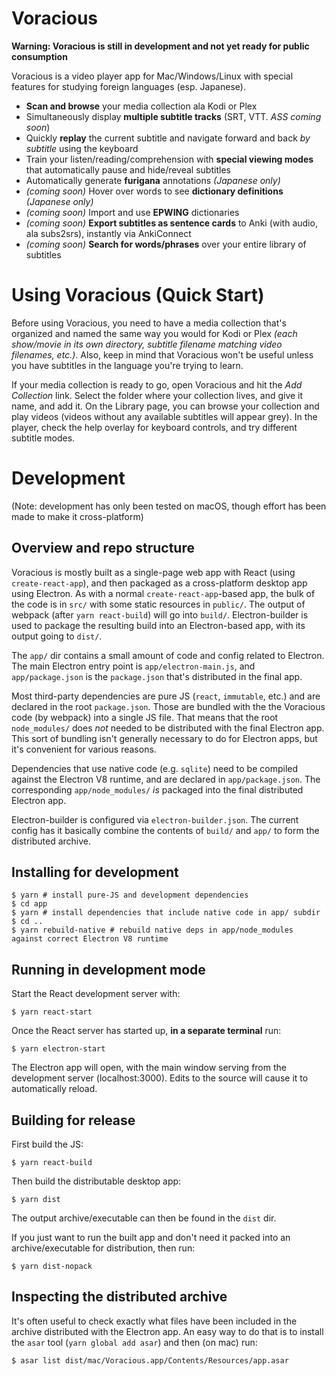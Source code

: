# Voracious

**Warning: Voracious is still in development and not yet ready for public consumption**

Voracious is a video player app for Mac/Windows/Linux with special features for studying foreign languages (esp. Japanese). 

- **Scan and browse** your media collection ala Kodi or Plex
- Simultaneously display **multiple subtitle tracks** (SRT, VTT. _ASS coming soon_)
- Quickly **replay** the current subtitle and navigate forward and back *by subtitle* using the keyboard
- Train your listen/reading/comprehension with **special viewing modes** that automatically pause and hide/reveal subtitles
- Automatically generate **furigana** annotations _(Japanese only)_
- _(coming soon)_ Hover over words to see **dictionary definitions** _(Japanese only)_
- _(coming soon)_ Import and use **EPWING** dictionaries
- _(coming soon)_ **Export subtitles as sentence cards** to Anki (with audio, ala subs2srs), instantly via AnkiConnect
- _(coming soon)_ **Search for words/phrases** over your entire library of subtitles

# Using Voracious (Quick Start)

Before using Voracious, you need to have a media collection that's organized and named the same way you would for Kodi or Plex _(each show/movie in its own directory, subtitle filename matching video filenames, etc.)_. Also, keep in mind that Voracious won't be useful unless you have subtitles in the language you're trying to learn.

If your media collection is ready to go, open Voracious and hit the *Add Collection* link. Select the folder where your collection lives, and give it name, and add it. On the Library page, you can browse your collection and play videos (videos without any available subtitles will appear grey). In the player, check the help overlay for keyboard controls, and try different subtitle modes.

# Development

(Note: development has only been tested on macOS, though effort has been made to make it cross-platform)

## Overview and repo structure

Voracious is mostly built as a single-page web app with React (using `create-react-app`), and then packaged as a cross-platform desktop app using Electron. As with a normal `create-react-app`-based app, the bulk of the code is in `src/` with some static resources in `public/`. The output of webpack (after `yarn react-build`) will go into `build/`. Electron-builder is used to package the resulting build into an Electron-based app, with its output going to `dist/`.

The `app/` dir contains a small amount of code and config related to Electron. The main Electron entry point is `app/electron-main.js`, and `app/package.json` is the `package.json` that's distributed in the final app.

Most third-party dependencies are pure JS (`react`, `immutable`, etc.) and are declared in the root `package.json`. Those are bundled with the the Voracious code (by webpack) into a single JS file. That means that the root `node_modules/` does _not_ needed to be distributed with the final Electron app. This sort of bundling isn't generally necessary to do for Electron apps, but it's convenient for various reasons.

Dependencies that use native code (e.g. `sqlite`) need to be compiled against the Electron V8 runtime, and are declared in `app/package.json`. The corresponding `app/node_modules/` _is_ packaged into the final distributed Electron app.

Electron-builder is configured via `electron-builder.json`. The current config has it basically combine the contents of `build/` and `app/` to form the distributed archive.

## Installing for development

```
$ yarn # install pure-JS and development dependencies
$ cd app
$ yarn # install dependencies that include native code in app/ subdir
$ cd ..
$ yarn rebuild-native # rebuild native deps in app/node_modules against correct Electron V8 runtime
```

## Running in development mode

Start the React development server with:
```
$ yarn react-start
```

Once the React server has started up, **in a separate terminal** run:
```
$ yarn electron-start
```

The Electron app will open, with the main window serving from the development server (localhost:3000). Edits to the source will cause it to automatically reload.

## Building for release

First build the JS:
```
$ yarn react-build
```

Then build the distributable desktop app:
```
$ yarn dist
```

The output archive/executable can then be found in the `dist` dir.

If you just want to run the built app and don't need it packed into an archive/executable for distribution, then run:

```
$ yarn dist-nopack
```

## Inspecting the distributed archive

It's often useful to check exactly what files have been included in the archive distributed with the Electron app. An easy way to do that is to install the `asar` tool (`yarn global add asar`) and then (on mac) run:

```$ asar list dist/mac/Voracious.app/Contents/Resources/app.asar```
